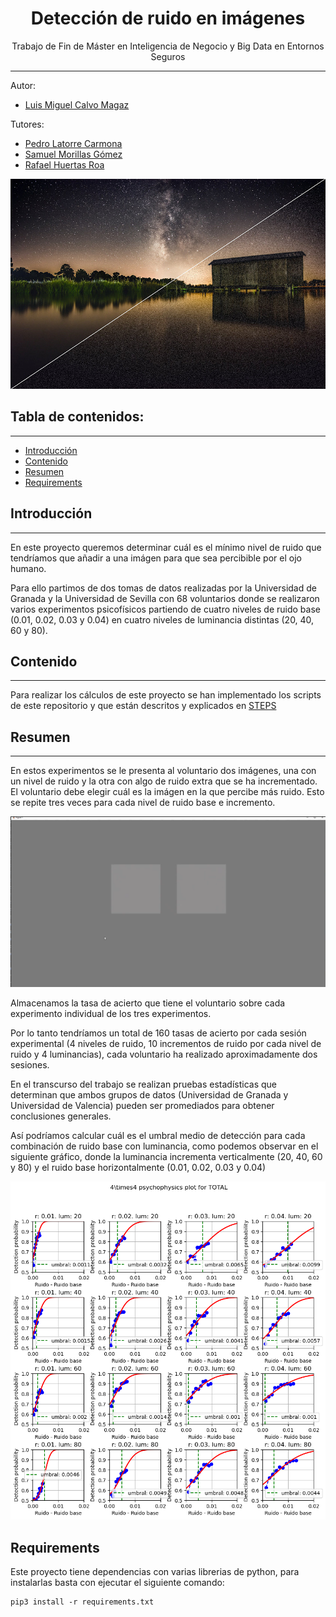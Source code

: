 <h1 align="center"> Detección de ruido en imágenes</h1>
<p align="center"> Trabajo de Fin de Máster en Inteligencia de Negocio y Big Data en Entornos Seguros</p>

---
Autor:
- [Luis Miguel Calvo Magaz](mailto:luismicalvomagaz@gmail.com)

Tutores: 
- [Pedro Latorre Carmona](mailto:plcarmona@ubu.es)
- [Samuel Morillas Gómez](mailto:smorillas@mat.upv.es)
- [Rafael Huertas Roa](mailto:rhuertas@ugr.es)

<p align="center"><img src="readmeImages/portada.png"/></p> 



## Tabla de contenidos:
---

- [Introducción](#introducción)
- [Contenido](#contenido)
- [Resumen](#resumen)
- [Requirements](#requirements)


## Introducción
---
En este proyecto queremos determinar cuál es el mínimo nivel de ruido que tendríamos que añadir a una imágen para que sea percibible por el ojo humano.

Para ello partimos de dos tomas de datos realizadas por la Universidad de Granada y la Universidad de Sevilla con 68 voluntarios donde se realizaron varios experimentos psicofísicos partiendo de cuatro niveles de ruido base (0.01, 0.02, 0.03 y 0.04) en cuatro niveles de luminancia distintas (20, 40, 60 y 80).


## Contenido
---
Para realizar los cálculos de este proyecto se han implementado los scripts de este repositorio y que están descritos y explicados en [STEPS](/STEPS.md)

## Resumen
---
En estos experimentos se le presenta al voluntario dos imágenes, una con un nivel de ruido y la otra con algo de ruido extra que se ha incrementado.
El voluntario debe elegir cuál es la imágen en la que percibe más ruido. Esto se repite tres veces para cada nivel de ruido base e incremento.

<p align="center"><img src="readmeImages/vista_observador.png"/></p>

Almacenamos la tasa de acierto que tiene el voluntario sobre cada experimento individual de los tres experimentos.

Por lo tanto tendríamos un total de 160 tasas de acierto por cada sesión experimental (4 niveles de ruido, 10 incrementos de ruido por cada nivel de ruido y 4 luminancias), cada voluntario ha realizado aproximadamente dos sesiones.

En el transcurso del trabajo se realizan pruebas estadísticas que determinan que ambos grupos de datos (Universidad de Granada y Universidad de Valencia) pueden ser promediados para obtener conclusiones generales.

Así podríamos calcular cuál es el umbral medio de detección para cada combinación de ruido base con luminancia, como podemos observar en el siguiente gráfico, donde la luminancia incrementa verticalmente (20, 40, 60 y 80) y el ruido base horizontalmente (0.01, 0.02, 0.03 y 0.04)

<p align="center"><img src="readmeImages/umbrales.png"/></p>


## Requirements
Este proyecto tiene dependencias con varias librerias de python, para instalarlas basta con ejecutar el siguiente comando:
```
pip3 install -r requirements.txt
```

